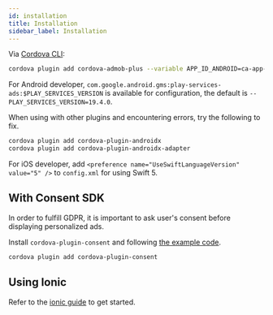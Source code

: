 ```yaml
---
id: installation
title: Installation
sidebar_label: Installation
---
```


Via [Cordova CLI](https://www.npmjs.com/package/cordova):

```sh
cordova plugin add cordova-admob-plus --variable APP_ID_ANDROID=ca-app-pub-xxx~xxx --variable APP_ID_IOS=ca-app-pub-xxx~xxx
```

For Android developer, `com.google.android.gms:play-services-ads:$PLAY_SERVICES_VERSION` is available for configuration, the default is `--PLAY_SERVICES_VERSION=19.4.0`.

When using with other plugins and encountering errors, try the following to fix.

```sh
cordova plugin add cordova-plugin-androidx
cordova plugin add cordova-plugin-androidx-adapter
```

For iOS developer, add `<preference name="UseSwiftLanguageVersion" value="5" />` to `config.xml` for using Swift 5.

## With Consent SDK

In order to fulfill GDPR, it is important to ask user's consent before displaying personalized ads.

Install `cordova-plugin-consent` and following [the example code](https://github.com/admob-plus/admob-plus/blob/master/examples/consent/www/js/index.js#L15).

```sh
cordova plugin add cordova-plugin-consent
```

## Using Ionic

Refer to the [ionic guide](ionic.md) to get started.
